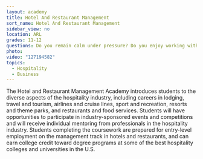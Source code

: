 ```yaml
---
layout: academy
title: Hotel And Restaurant Management
sort_name: Hotel And Restaurant Management
sidebar_view: no
location: ARL
grades: 11-12
questions: Do you remain calm under pressure? Do you enjoy working with people? Are you a good decision maker and problem solver?
photo:
video: "127194582"
topics:
  - Hospitality
  - Business
---
```


The Hotel and Restaurant Management Academy introduces students to the diverse aspects of the hospitality industry, including careers in lodging, travel and tourism, airlines and cruise lines, sport and recreation, resorts and theme parks, and restaurants and food services. Students will have opportunities to participate in industry-sponsored events and competitions and will receive individual mentoring from professionals in the hospitality industry. Students completing the coursework are prepared for entry-level employment on the management track in hotels and restaurants, and can earn college credit toward degree programs at some of the best hospitality colleges and universities in the U.S.
